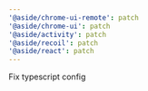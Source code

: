 ```yaml
---
'@aside/chrome-ui-remote': patch
'@aside/chrome-ui': patch
'@aside/activity': patch
'@aside/recoil': patch
'@aside/react': patch
---
```


Fix typescript config
